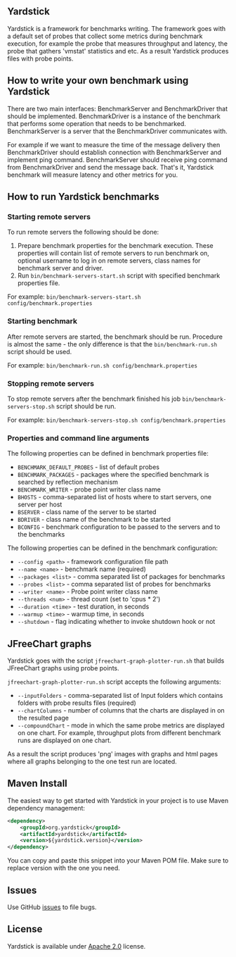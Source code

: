 ## Yardstick
Yardstick is a framework for benchmarks writing. The framework goes with a default set of probes that collect some
metrics during benchmark execution, for example the probe that measures throughput and latency, the probe that gathers
'vmstat' statistics and etc. As a result Yardstick produces files with probe points.

## How to write your own benchmark using Yardstick
There are two main interfaces: BenchmarkServer and BenchmarkDriver that should be implemented.
BenchmarkDriver is a instance of the benchmark that performs some operation that needs to be benchmarked.
BenchmarkServer is a server that the BenchmarkDriver communicates with.

For example if we want to measure the time of the message delivery then BenchmarkDriver should establish
connection with BenchmarkServer and implement ping command. BenchmarkServer should receive ping command
from BenchmarkDriver and send the message back.
That's it, Yardstick benchmark will measure latency and other metrics for you.

## How to run Yardstick benchmarks

### Starting remote servers
To run remote servers the following should be done:

1. Prepare benchmark properties for the benchmark execution. These properties will contain list of remote servers
to run benchmark on, optional username to log in on remote servers, class names for benchmark server and driver.
2. Run `bin/benchmark-servers-start.sh` script with specified benchmark properties file.

For example:
`bin/benchmark-servers-start.sh config/benchmark.properties`

### Starting benchmark
After remote servers are started, the benchmark should be run. Procedure is almost the same - the only
difference is that the `bin/benchmark-run.sh` script should be used.

For example:
`bin/benchmark-run.sh config/benchmark.properties`

### Stopping remote servers
To stop remote servers after the benchmark finished his job `bin/benchmark-servers-stop.sh` script should be run.

For example:
`bin/benchmark-servers-stop.sh config/benchmark.properties`

### Properties and command line arguments

The following properties can be defined in benchmark properties file:

* `BENCHMARK_DEFAULT_PROBES` - list of default probes
* `BENCHMARK_PACKAGES` - packages where the specified benchmark is searched by reflection mechanism
* `BENCHMARK_WRITER` - probe point writer class name
* `BHOSTS` - comma-separated list of hosts where to start servers, one server per host
* `BSERVER` - class name of the server to be started
* `BDRIVER` - class name of the benchmark to be started
* `BCONFIG` - benchmark configuration to be passed to the servers and to the benchmarks

The following properties can be defined in the benchmark configuration:

* `--config <path>` - framework configuration file path
* `--name <name>` - benchmark name (required)
* `--packages <list>` - comma separated list of packages for benchmarks
* `--probes <list>` - comma separated list of probes for benchmarks
* `--writer <name>` - Probe point writer class name
* `--threads <num>` - thread count (set to 'cpus * 2')
* `--duration <time>` - test duration, in seconds
* `--warmup <time>` - warmup time, in seconds
* `--shutdown` - flag indicating whether to invoke shutdown hook or not

## JFreeChart graphs
Yardstick goes with the script `jfreechart-graph-plotter-run.sh` that builds JFreeChart graphs using probe points.

`jfreechart-graph-plotter-run.sh` script accepts the following arguments:

* `--inputFolders` - comma-separated list of Input folders which contains folders with probe results files (required)
* `--chartColumns` - number of columns that the charts are displayed in on the resulted page
* `--compoundChart` - mode in which the same probe metrics are displayed on one chart. For example,
throughput plots from different benchmark runs are displayed on one chart.

As a result the script produces 'png' images with graphs and html pages where all graphs belonging to the one test run
are located.

## Maven Install
The easiest way to get started with Yardstick in your project is to use Maven dependency management:

```xml
<dependency>
    <groupId>org.yardstick</groupId>
    <artifactId>yardstick</artifactId>
    <version>${yardstick.version}</version>
</dependency>
```

You can copy and paste this snippet into your Maven POM file. Make sure to replace version with the one you need.

## Issues
Use GitHub [issues](https://github.com/gridgain/yardstick/issues) to file bugs.

## License
Yardstick is available under [Apache 2.0](http://www.apache.org/licenses/LICENSE-2.0.html) license.
